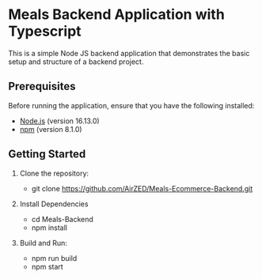 # Meals Backend Application with Typescript

This is a simple Node JS backend application that demonstrates the basic setup and structure of a backend project.

## Prerequisites

Before running the application, ensure that you have the following installed:

- [Node.js](https://nodejs.org) (version 16.13.0)
- [npm](https://www.npmjs.com/) (version 8.1.0)

## Getting Started

1. Clone the repository:

   - git clone https://github.com/AirZED/Meals-Ecommerce-Backend.git

2. Install Dependencies

   - cd Meals-Backend
   - npm install

3. Build and Run:

   - npm run build
   - npm start
